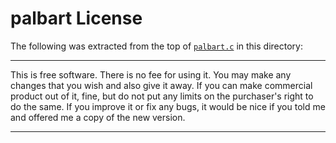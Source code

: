 # palbart License

The following was extracted from the top of [`palbart.c`][1] in this
directory:

---------

This is free software.  There is no fee for using it.  You may make any
changes that you wish and also give it away.  If you can make commercial
product out of it, fine, but do not put any limits on the purchaser's
right to do the same.  If you improve it or fix any bugs, it would be
nice if you told me and offered me a copy of the new version.

---------

[1]: https://tangentsoft.com/pidp8i/doc/trunk/palbart/palbart.c
